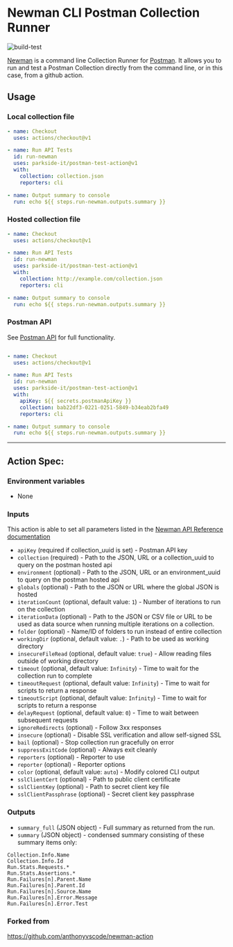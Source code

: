 # Newman CLI Postman Collection Runner

![build-test](https://github.com/parkside-it/postman-test-action/workflows/build-test/badge.svg)

[Newman](https://learning.postman.com/docs/postman/collection-runs/command-line-integration-with-newman/) is a command line Collection Runner for [Postman](https://www.postman.com/). It allows you to run and test a Postman Collection directly from the command line, or in this case, from a github action.

## Usage

### Local collection file

```yaml
- name: Checkout
  uses: actions/checkout@v1

- name: Run API Tests
  id: run-newman
  uses: parkside-it/postman-test-action@v1
  with:
    collection: collection.json
    reporters: cli

- name: Output summary to console
  run: echo ${{ steps.run-newman.outputs.summary }}
```

### Hosted collection file

```yaml
- name: Checkout
  uses: actions/checkout@v1

- name: Run API Tests
  id: run-newman
  uses: parkside-it/postman-test-action@v1
  with:
    collection: http://example.com/collection.json
    reporters: cli

- name: Output summary to console
  run: echo ${{ steps.run-newman.outputs.summary }}
```

### Postman API

See [Postman API](https://docs.api.getpostman.com/?version=latest) for full functionality.

```yaml

- name: Checkout
  uses: actions/checkout@v1

- name: Run API Tests
  id: run-newman
  uses: parkside-it/postman-test-action@v1
  with:
    apiKey: ${{ secrets.postmanApiKey }}
    collection: bab22df3-0221-0251-5849-b34eab2bfa49
    reporters: cli

- name: Output summary to console
  run: echo ${{ steps.run-newman.outputs.summary }}
```

----
## Action Spec:

### Environment variables
- None

### Inputs

This action is able to set all parameters listed in the [Newman API Reference documentation](https://www.npmjs.com/package/newman#api-reference)

- `apiKey` (required if collection_uuid is set) - Postman API key
- `collection` (required) - Path to the JSON, URL or a collection_uuid to query on the postman hosted api
- `environment` (optional) - Path to the JSON, URL or an environment_uuid to query on the postman hosted api
- `globals` (optional) - Path to the JSON or URL where the global JSON is hosted
- `iterationCount` (optional, default value: `1`) - Number of iterations to run on the collection
- `iterationData` (optional) - Path to the JSON or CSV file or URL to be used as data source when running multiple iterations on a collection.
- `folder` (optional) - Name/ID of folders to run instead of entire collection
- `workingDir` (optional, default value: `.`) - Path to be used as working directory
- `insecureFileRead` (optional, default value: `true`) - Allow reading files outside of working directory
- `timeout` (optional, default value: `Infinity`) - Time to wait for the collection run to complete
- `timeoutRequest` (optional, default value: `Infinity`) - Time to wait for scripts to return a response
- `timeoutScript` (optional, default value: `Infinity`) - Time to wait for scripts to return a response
- `delayRequest` (optional, default value: `0`) - Time to wait between subsequent requests
- `ignoreRedirects` (optional) - Follow 3xx responses
- `insecure` (optional) - Disable SSL verification and allow self-signed SSL
- `bail` (optional) - Stop collection run gracefully on error
- `suppressExitCode` (optional) - Always exit cleanly
- `reporters` (optional) - Reporter to use
- `reporter` (optional) - Reporter options
- `color` (optional, default value: `auto`) - Modify colored CLI output
- `sslClientCert` (optional) - Path to public client certificate
- `sslClientKey` (optional) - Path to secret client key file
- `sslClientPassphrase` (optional) - Secret client key passphrase

### Outputs

- `summary_full` (JSON object) - Full summary as returned from the run.
- `summary` (JSON object) - condensed summary consisting of these summary items only:

```
Collection.Info.Name
Collection.Info.Id
Run.Stats.Requests.*
Run.Stats.Assertions.*
Run.Failures[n].Parent.Name
Run.Failures[n].Parent.Id
Run.Failures[n].Source.Name
Run.Failures[n].Error.Message
Run.Failures[n].Error.Test
```

### Forked from
https://github.com/anthonyvscode/newman-action
